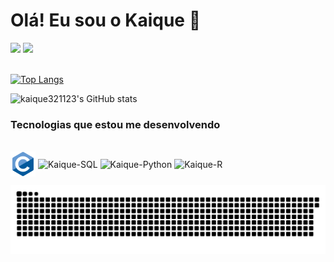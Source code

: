 # Olá! Eu sou o Kaique 👋

<div> 
  <a href="https://www.linkedin.com/in/kaique-santos-a545801b9/" target="_blank"><img src="https://img.shields.io/badge/-LinkedIn-%230077B5?style=for-the-badge&logo=linkedin&logoColor=white" target="_blank"></a> 
   <a href=mailto:kaique10defevereiro@gmail.com.com><img src="https://img.shields.io/badge/-Gmail-%23333?style=for-the-badge&logo=gmail&logoColor=white" target="_blank"></a>
</div>
<br>

[![Top Langs](https://github-readme-stats.vercel.app/api/top-langs/?username=kaique321123&layout=donut&theme=radical)](https://github.com/anuraghazra/github-readme-stats)

![kaique321123's GitHub stats](https://github-readme-stats.vercel.app/api?username=kaique321123&show_icons=true&theme=radical) 


### Tecnologias que estou me desenvolvendo
<div style="display: inline_block"><br>
  <img align="center" alt="Kaique-C" height="40" width="40" src="https://raw.githubusercontent.com/devicons/devicon/master/icons/c/c-original.svg">
    <img  align="center" alt="Kaique-SQL" height="40" width="40" src="https://img.icons8.com/?size=100&id=v13GOfYIdvlQ&format=png&color=000000">
  <img  align="center" alt="Kaique-Python" height="40" width="40" src="https://img.icons8.com/color/144/000000/python--v1.png">
   <img  align="center" alt="Kaique-R" height="40" width="40" src="https://img.icons8.com/?size=100&id=p8Cs0Q1HzzH5&format=png&color=000000">
</div>

![Snake animation](https://github.com/kaique321123/kaique321123/blob/output/github-contribution-grid-snake-dark.svg)


